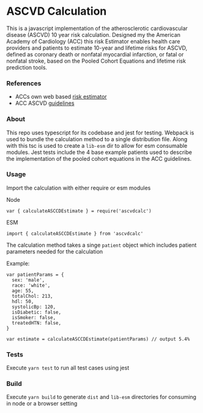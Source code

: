# ASCVD Calculation

This is a javascript implementation of the atherosclerotic cardiovascular disease (ASCVD) 10 year risk calculation. Designed my the American Academy of Cardiology (ACC) this risk Estimator enables health care providers and patients to estimate 10-year and lifetime risks for ASCVD, defined as coronary death or nonfatal myocardial infarction, or fatal or nonfatal stroke, based on the Pooled Cohort Equations and lifetime risk prediction tools.

### References 
- ACCs own web based [risk estimator](https://tools.acc.org/ldl/ascvd_risk_estimator/index.html#!/calulate/estimator/)
- ACC ASCVD [guidelines](https://www.ahajournals.org/doi/pdf/10.1161/01.cir.0000437741.48606.98)


### About
This repo uses typescript for its codebase and jest for testing. Webpack is used to bundle the calculation method to a single distribution file. Along with this tsc is used to create a `lib-esm` dir to allow for esm consumable modules. Jest tests include the 4 base example patients used to describe the implementation of the pooled cohort equations in the ACC guidelines.

### Usage

Import the calculation with either require or esm modules

Node

```
var { calculateASCCDEstimate } = require('ascvdcalc')
```

ESM

```
import { calculateASCCDEstimate } from 'ascvdcalc'
```

The calculation method takes a singe `patient` object which includes patient parameters needed for the calculation

Example:

```
var patientParams = {
  sex: 'male',
  race: 'white',
  age: 55,
  totalChol: 213,
  hdl: 50,
  systolicBp: 120,
  isDiabetic: false,
  isSmoker: false,
  treatedHTN: false,
}

var estimate = calculateASCCDEstimate(patientParams) // output 5.4%
```

### Tests
Execute `yarn test` to run all test cases using jest

### Build
Execute `yarn build` to generate `dist` and `lib-esm` directories for consuming in node or a browser setting
